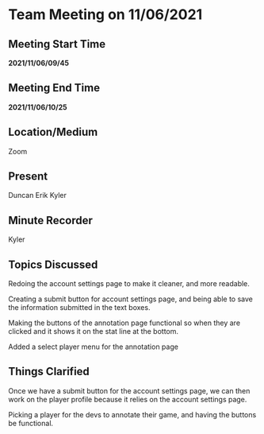 # Team Meeting on 11/06/2021

## Meeting Start Time
**2021/11/06/09/45**

## Meeting End Time
**2021/11/06/10/25**

## Location/Medium

Zoom

## Present

Duncan
Erik
Kyler

## Minute Recorder

Kyler

## Topics Discussed

Redoing the account settings page to make it cleaner, and more readable.

Creating a submit button for account settings page, and being able to save the information submitted in the text boxes.

Making the buttons of the annotation page functional so when they are clicked and it shows it on the stat line at the bottom.

Added a select player menu for the annotation page

## Things Clarified

Once we have a submit button for the account settings page, we can then work on the player profile because it relies on the account settings page.

Picking a player for the devs to annotate their game, and having the buttons be functional.
